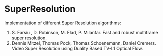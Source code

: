 SuperResolution
===============

Implementation of different Super Resolution algorithms:

1. S. Farsiu , D. Robinson, M. Elad, P. Milanfar. Fast and robust multiframe super resolution.
2. Dennis Mitzel, Thomas Pock, Thomas Schoenemann, Daniel Cremers. Video Super Resolution using Duality Based TV-L1 Optical Flow.
